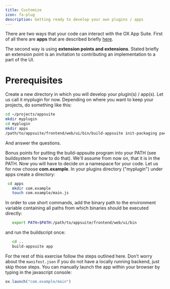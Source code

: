 ```yaml
---
title: Customize
icon: fa-plug
description: Getting ready to develop your own plugins / apps
---
```


There are two ways that your code can interact with the OX App Suite.
First of all there are **apps** that are described briefly [here](/ui/customize/app/first-app.html).

The second way is using **extension points and extensions**.
Stated briefly an extension point is an invitation to contributing an implementation to a part of the UI.

# Prerequisites

Create a new directory in which you will develop your plugin(s) / app(s). 
Let us call it myplugin for now. 
Depending on where you want to keep your projects, do something like this:

```bash
cd ~/projects/appsuite
mkdir myplugin
cd myplugin
mkdir apps
/path/to/appsuite/frontend/web/ui/bin/build-appsuite init-packaging package=myplugin
```

And answer the questions.

Bonus points for putting the build-appsuite program into your PATH (see buildsystem for how to do that).
We'll assume from now on, that it is in the PATH. Now you will have to decide on a namespace for your code.
Let us for now choose **com.example**.
In your plugins directory ("myplugin") under apps create a directory:

```bash
 cd apps
   mkdir com.example
   touch com.example/main.js
```

In order to use short commands, add the binary path to the environment variable containing all paths from which binaries should be executed directly:

```bash
   export PATH=$PATH:/path/to/appsuite/frontend/web/ui/bin
```

and run the buildscript once:

```bash
   cd ..
   build-appsuite app
```

For the rest of this exercise follow the steps outlined here.
Don't worry about the `manifest.json` if you do not have a locally running backend, just skip those steps.
You can manually launch the app within your browser by typing in the javascript console:

```javascript
ox.launch("com.example/main")
```
